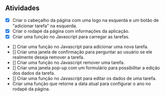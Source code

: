 ## Atividades
- [x] Criar o cabeçalho da página com uma logo na esquerda e um botão de "adicionar tarefa" na esquerda.
- [x] Criar o rodapé da página com informações da aplicação.
- [x] Criar uma função no Javascript para carregar as tarefas.
- [] Criar uma função no Javascript para adicionar uma nova tarefa.
- [] Criar uma janela de confirmação para perguntar ao usuário se ele realmente deseja remover a tarefa.
- [] Criar uma função no Javascript remover uma tarefa.
- [] Criar uma janela pop-up com um formulário para possibilitar a edição dos dados da tarefa.
- [] Criar uma função no Javascript para editar os dados de uma tarefa.
- Criar uma função que retorne a data atual para configurar o ano no rodapé da página.